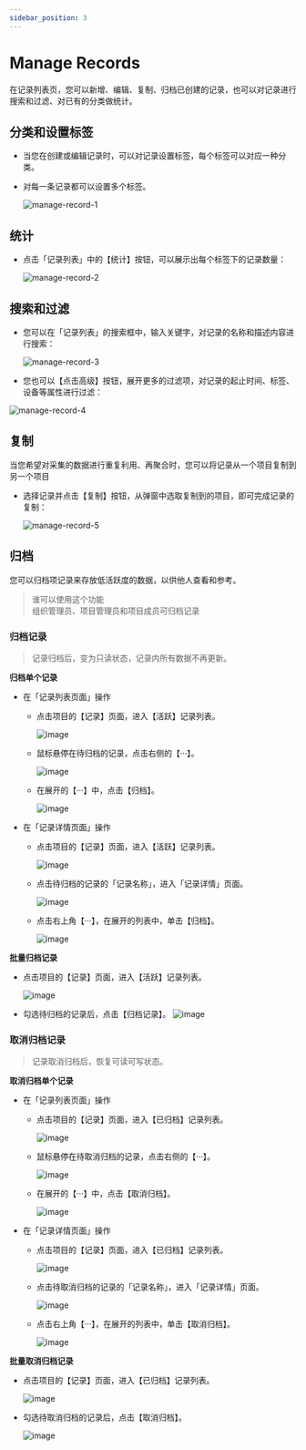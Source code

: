 ```yaml
---
sidebar_position: 3
---
```


# Manage Records

在记录列表页，您可以新增、编辑、复制、归档已创建的记录，也可以对记录进行搜索和过滤、对已有的分类做统计。

## 分类和设置标签

- 当您在创建或编辑记录时，可以对记录设置标签，每个标签可以对应一种分类。
- 对每一条记录都可以设置多个标签。

  ![manage-record-1](../img/manage-record-1.png)

## 统计

- 点击「记录列表」中的【统计】按钮，可以展示出每个标签下的记录数量：

  ![manage-record-2](../img/manage-record-2.png)

## 搜索和过滤

- 您可以在「记录列表」的搜索框中，输入关键字，对记录的名称和描述内容进行搜索：

  ![manage-record-3](../img/manage-record-3.png)

- 您也可以【点击高级】按钮，展开更多的过滤项，对记录的起止时间、标签、设备等属性进行过滤：

![manage-record-4](../img/manage-record-4.png)

## 复制

当您希望对采集的数据进行重复利用、再聚合时，您可以将记录从一个项目复制到另一个项目

- 选择记录并点击【复制】按钮，从弹窗中选取复制到的项目，即可完成记录的复制：

  ![manage-record-5](../img/manage-record-5.png)

## 归档

您可以归档项记录来存放低活跃度的数据，以供他人查看和参考。

> 谁可以使用这个功能<br />
> 组织管理员、项目管理员和项目成员可归档记录

### 归档记录

> 记录归档后，变为只读状态，记录内所有数据不再更新。

**归档单个记录**

- 在「记录列表页面」操作

  - 点击项目的【记录】页面，进入【活跃】记录列表。

    ![image](https://user-images.githubusercontent.com/105594127/197426841-9e8dc9b8-78a2-4621-9b31-26bf54a16ec7.png)

  - 鼠标悬停在待归档的记录，点击右侧的【···】。

    ![image](https://user-images.githubusercontent.com/105594127/197426960-c6af70ee-5a53-4036-a6bf-f6572fce8dac.png)

  - 在展开的【···】中，点击【归档】。

    ![image](https://user-images.githubusercontent.com/105594127/197427024-47afe74b-bfdc-4f7b-aa70-55dfc3726c61.png)

- 在「记录详情页面」操作

  - 点击项目的【记录】页面，进入【活跃】记录列表。

    ![image](https://user-images.githubusercontent.com/105594127/197426858-266ae312-68e2-4fba-8e6f-086eb9ddc2c6.png)

  - 点击待归档的记录的「记录名称」，进入「记录详情」页面。

    ![image](https://user-images.githubusercontent.com/105594127/197427212-a3bacd46-2e89-4273-b38f-164f887444ec.png)

  - 点击右上角【···】，在展开的列表中，单击【归档】。

    ![image](https://user-images.githubusercontent.com/105594127/197427355-daa3630b-97f4-4938-a4be-b78a46cca5e1.png)

**批量归档记录**

- 点击项目的【记录】页面，进入【活跃】记录列表。

  ![image](https://user-images.githubusercontent.com/105594127/197426867-e4362779-fb48-4959-b747-be4663f6cd12.png)

- 勾选待归档的记录后，点击【归档记录】。
  ![image](https://user-images.githubusercontent.com/105594127/197427459-a01aed19-a0d9-4f97-94c0-a8a9ae86809b.png)

### 取消归档记录

> 记录取消归档后，恢复可读可写状态。

**取消归档单个记录**

- 在「记录列表页面」操作

  - 点击项目的【记录】页面，进入【已归档】记录列表。

    ![image](https://user-images.githubusercontent.com/105594127/197427564-8547fa2b-7c29-4b81-8a32-89786e3268af.png)

  - 鼠标悬停在待取消归档的记录，点击右侧的【···】。

    ![image](https://user-images.githubusercontent.com/105594127/197427665-f5d6b173-0de1-4e1a-b7e3-b1f531c75d46.png)

  - 在展开的【···】中，点击【取消归档】。

    ![image](https://user-images.githubusercontent.com/105594127/197427731-cddc1b20-45ec-4b88-809a-75eab8ecc9df.png)

- 在「记录详情页面」操作

  - 点击项目的【记录】页面，进入【已归档】记录列表。

    ![image](https://user-images.githubusercontent.com/105594127/197427571-056a29a3-0bb0-4310-9e27-a1dafd61de08.png)

  - 点击待取消归档的记录的「记录名称」，进入「记录详情」页面。

    ![image](https://user-images.githubusercontent.com/105594127/197427855-a08202fa-7c27-496c-94ed-2dbb8aeace84.png)

  - 点击右上角【···】，在展开的列表中，单击【取消归档】。

    ![image](https://user-images.githubusercontent.com/105594127/197428018-95b5c63e-7dbf-4c1f-ae69-adb55cae40c8.png)

**批量取消归档记录**

- 点击项目的【记录】页面，进入【已归档】记录列表。

  ![image](https://user-images.githubusercontent.com/105594127/197427579-e313292d-e17d-447b-8d20-e36147b370d9.png)

- 勾选待取消归档的记录后，点击【取消归档】。

  ![image](https://user-images.githubusercontent.com/105594127/197428096-3f6dc571-c164-4946-9415-0080b6b96125.png)

